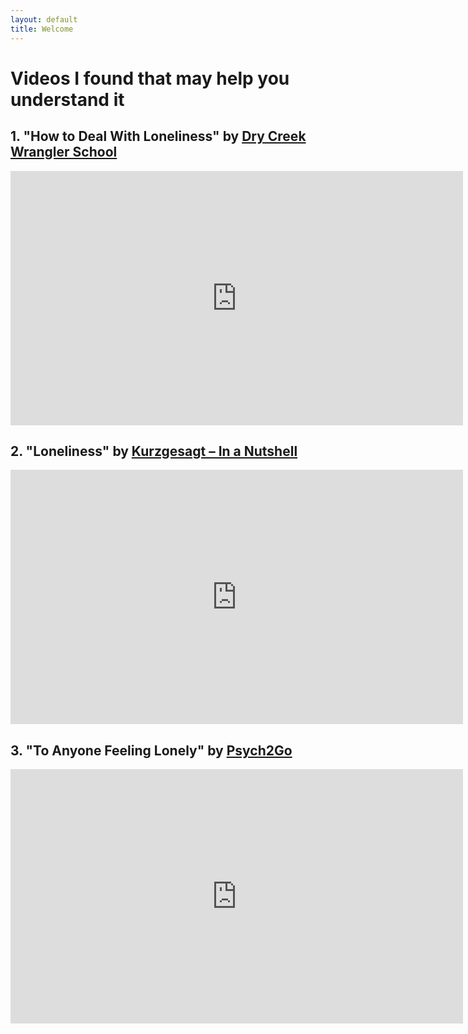 ```yaml
---
layout: default
title: Welcome
---
```


# Videos I found that may help you understand it

## 1. "How to Deal With Loneliness" by <a href="https://www.youtube.com/@DryCreekWranglerSchool" target="_blank">Dry Creek Wrangler School</a>

<iframe width="724" height="407" src="https://www.youtube.com/embed/LDMY7qtOPiI?si=yFzYZLLOsYXbBKwJ" title="YouTube video player" frameborder="0" allow="accelerometer; autoplay; clipboard-write; encrypted-media; gyroscope; picture-in-picture; web-share" allowfullscreen></iframe>

## 2. "Loneliness" by <a href="https://www.youtube.com/@kurzgesagt" target="_blank">Kurzgesagt – In a Nutshell</a>

<iframe width="724" height="407" src="https://www.youtube.com/embed/n3Xv_g3g-mA?si=QSSCEIpqDPU2Cq9_" title="YouTube video player" frameborder="0" allow="accelerometer; autoplay; clipboard-write; encrypted-media; gyroscope; picture-in-picture; web-share" allowfullscreen></iframe>

## 3. "To Anyone Feeling Lonely" by <a href="https://www.youtube.com/@Psych2go" target="_blank">Psych2Go</a>

<iframe width="724" height="407" src="https://www.youtube.com/embed/TWNL7EClClo?si=cYeA0-fMMtNGuUJ3" title="YouTube video player" frameborder="0" allow="accelerometer; autoplay; clipboard-write; encrypted-media; gyroscope; picture-in-picture; web-share" allowfullscreen></iframe>
